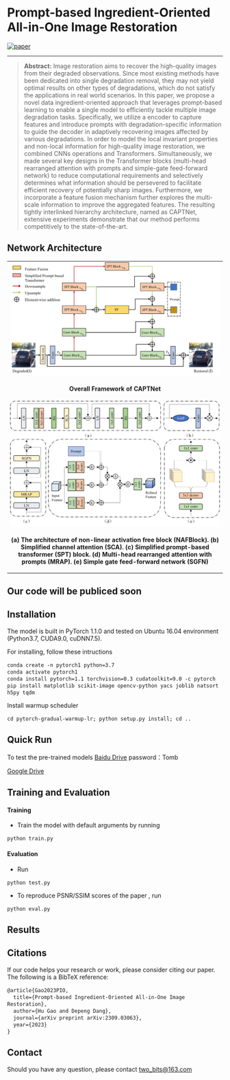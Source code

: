 

# Prompt-based Ingredient-Oriented All-in-One Image Restoration

[![paper](https://img.shields.io/badge/arXiv-Paper-brightgreen)](https://arxiv.org/abs/2309.03063)
<hr />


> **Abstract:** Image restoration aims to recover the high-quality images from their degraded observations. Since most existing methods have been dedicated into single degradation removal, they may not yield optimal results on other types of degradations, which do not satisfy the applications in real world scenarios. In this paper, we propose a novel data ingredient-oriented approach that leverages prompt-based learning to enable a single model to efficiently tackle multiple image degradation tasks. Specifically, we utilize a encoder to capture features and introduce  prompts with degradation-specific information to guide the decoder in adaptively recovering images affected by various degradations. In order to model the local invariant properties and non-local information for high-quality image restoration, we combined CNNs operations and Transformers. Simultaneously, we made several key designs in the Transformer blocks (multi-head rearranged attention with prompts and simple-gate feed-forward network) to reduce computational requirements and selectively determines what information should be persevered to facilitate efficient recovery of potentially sharp images. Furthermore, we incorporate a feature fusion mechanism further explores the multi-scale information  to improve the aggregated features. The resulting tightly interlinked hierarchy architecture, named as CAPTNet, extensive experiments demonstrate that our method performs competitively to the  state-of-the-art.

## Network Architecture

<table>
  <tr>
    <td align="center"> <img  src = "./network.jpg" width="500"> </td>
  </tr>
  <tr>
    <td><p align="center"><b>Overall Framework of CAPTNet</b></p></td>
  </tr>
    <tr>
    <td align="center"> <img   src = "./component.jpg" width="500"> </td>
  </tr>
  <tr>
    <td><p align="center"><b>(a) The architecture of non-linear activation free block (NAFBlock). (b) Simplified channel attention (SCA). (c) Simplified prompt-based transformer (SPT) block. (d) Multi-head rearranged attention with prompts (MRAP).  (e) Simple gate feed-forward network (SGFN)</b></p></td>
</table>

## Our code will be publiced soon

## Installation
The model is built in PyTorch 1.1.0 and tested on Ubuntu 16.04 environment (Python3.7, CUDA9.0, cuDNN7.5).

For installing, follow these intructions
```
conda create -n pytorch1 python=3.7
conda activate pytorch1
conda install pytorch=1.1 torchvision=0.3 cudatoolkit=9.0 -c pytorch
pip install matplotlib scikit-image opencv-python yacs joblib natsort h5py tqdm
```

Install warmup scheduler

```
cd pytorch-gradual-warmup-lr; python setup.py install; cd ..
```

## Quick Run

To test the pre-trained models [Baidu Drive](https://pan.baidu.com/s/1tPh4vtmewpZDEAEerwz9HA ) password：Tomb

[Google Drive](https://drive.google.com/drive/folders/1aVF6aKCfCx1g7rEiFcpBYjisLrr674F4?usp=sharing)



## Training and Evaluation

#### Training 

- Train the model with default arguments by running

```
python train.py
```

#### Evaluation 
- Run
```
python test.py 
```

- To reproduce PSNR/SSIM scores of the paper , run 

```
python eval.py 
```

## Results

<!--
<details>
  <summary> <strong>Image Deblurring</strong> (click to expand) </summary>
<table>
  <tr>
    <td> <img src = "./fig/derain.png" width="450"> </td>
  </tr>
  <tr>
    <td><p align="center"><b>Deblurring on GoPro and HIDE Datasets.</b></p></td>
  </tr>
</table></details>

<details>
  <summary> <strong>Image Deraining</strong> (click to expand) </summary>
<img src = "./fig/deblur.png" width="900"></details>
-->
 
## Citations
If our code helps your research or work, please consider citing our paper.
The following is a BibTeX reference:

```
@article{Gao2023PIO,
  title={Prompt-based Ingredient-Oriented All-in-One Image Restoration},
  author={Hu Gao and Depeng Dang},
  journal={arXiv preprint arXiv:2309.03063},
  year={2023}
}
```


## Contact
Should you have any question, please contact two_bits@163.com

